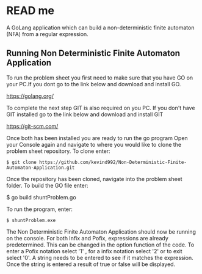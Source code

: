 # READ me
A GoLang application which can build a non-deterministic finite automaton (NFA) from a regular expression. 

## Running Non Deterministic Finite Automaton Application

To run the problem sheet you first need to make sure that you have GO on your PC.If you dont go to the link below and download and install GO.

https://golang.org/

To complete the next step GIT is also required on you PC. If you don't have GIT installed go to the link below and download and install GIT

https://git-scm.com/

Once both has been installed you are ready to run the go program Open your Console again and navigate to where you would like to clone the problem sheet repository. To clone enter:

    $ git clone https://github.com/kevind992/Non-Deterministic-Finite-Automaton-Application.git

Once the repository has been cloned, navigate into the problem sheet folder. To build the GO file enter:

   $ go build shuntProblem.go

To run the program, enter:

    $ shuntProblem.exe

The Non Deterministic Finite Automaton Application should now be running on the console.
For both Infix and Pofix, expressions are already predetermined. This can be changed in the option function of the code.
To enter a Pofix notation select '1' , for a infix notation select '2' or to exit select '0'.
A string needs to be entered to see if it matches the expression. Once the string is entered a result of true or false will be displayed.

